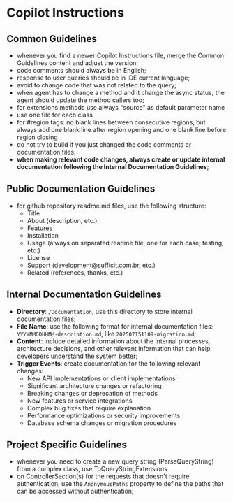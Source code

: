 # Copilot Instructions
<!-- Version: 202507151111 -->

## Common Guidelines
* whenever you find a newer Copilot Instructions file, merge the Common Guidelines content and adjust the version;
* code comments should always be in English;
* response to user queries should be in IDE current language;
* avoid to change code that was not related to the query;
* when agent has to change a method and it change the async status, the agent should update the method callers too;
* for extensions methods use always "source" as default parameter name
* use one file for each class
* for #region tags: no blank lines between consecutive regions, but always add one blank line after region opening and one blank line before region closing
* do not try to build if you just changed the code comments or documentation files;
* **when making relevant code changes, always create or update internal documentation following the Internal Documentation Guidelines**;

## Public Documentation Guidelines
* for github repository readme.md files, use the following structure:
  - Title
  - About (description, etc.)
  - Features
  - Installation
  - Usage (always on separated readme file, one for each case; testing, etc.)
  - License
  - Support (development@sufficit.com.br, etc.)
  - Related (references, thanks, etc.)
	 
## Internal Documentation Guidelines
* **Directory**: `/Documentation`, use this directory to store internal documentation files;
* **File Name**: use the following format for internal documentation files: `YYYYMMDDHHMM-description.md`, like `202507151109-migration.md`;
* **Content**: include detailed information about the internal processes, architecture decisions, and other relevant information that can help developers understand the system better;
* **Trigger Events**: create documentation for the following relevant changes:
  - New API implementations or client implementations
  - Significant architecture changes or refactoring
  - Breaking changes or deprecation of methods
  - New features or service integrations
  - Complex bug fixes that require explanation
  - Performance optimizations or security improvements
  - Database schema changes or migration procedures

## Project Specific Guidelines
* whenever you need to create a new query string (ParseQueryString) from a complex class, use ToQueryStringExtensions
* on ControllerSection(s) for the requests that doesn't require authentication, use the `AnonymousPaths` property to define the paths that can be accessed without authentication;
